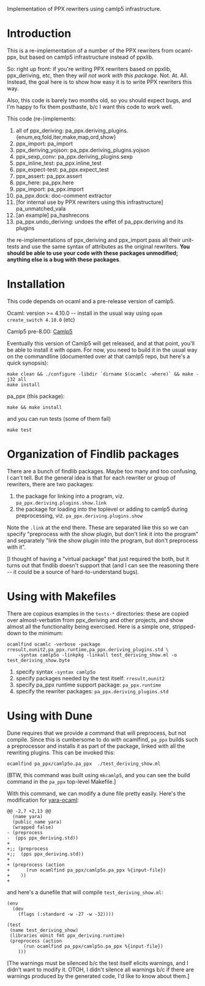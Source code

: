 Implementation of PPX rewriters using camlp5 infrastructure.

# Introduction

This is a re-implementation of a number of the PPX rewriters from
ocaml-ppx, but based on camlp5 infrastructure instead of ppxlib.

So: right up front: if you're writing PPX rewriters based on ppxlib,
ppx_deriving, etc, then they *will not work with this package*.  Not.
At.  All.  Instead, the goal here is to show how easy it is to write
PPX rewriters this way.

Also, this code is barely two months old, so you should expect bugs,
and I'm happy to fix them posthaste, b/c I want this code to work
well.

This code (re-)implements:

1. all of ppx_deriving: pa_ppx.deriving_plugins.{enum,eq,fold,iter,make,map,ord,show}
2. ppx_import: pa_import
3. ppx_deriving_yojson: pa_ppx.deriving_plugins.yojson
4. ppx_sexp_conv: pa_ppx.deriving_plugins.sexp
5. ppx_inline_test: pa_ppx.inline_test
6. ppx_expect-test: pa_ppx.expect_test
7. ppx_assert: pa_ppx.assert
8. ppx_here: pa_ppx.here
9. ppx_import: pa_ppx.import
10. pa_ppx.dock: doc-comment extractor
11. [for internal use by PPX rewriters using this infrastructure] pa_unmatched_vala
12. [an example] pa_hashrecons
13. pa_ppx.undo_deriving: undoes the effet of pa_ppx.deriving and its plugins


the re-implementations of ppx_deriving and ppx_import pass all their
unit-tests and use the same syntax of attributes as the original
rewriters.  **You should be able to use your code with these packages
unmodified; anything else is a bug with these packages**.

# Installation

This code depends on ocaml and a pre-release version of camlp5.

Ocaml: version >= 4.10.0 -- install in the usual way using `opam create_switch 4.10.0` (etc)

Camlp5 pre-8.00: [Camlp5](https://github.com/chetmurthy/camlp5)

Eventually this version of Camlp5 will get released, and at that
point, you'll be able to install it with opam.  For now, you need
to build it in the usual way on the commandline
(documented over at that camlp5 repo, but here's a quick synopsis):
```
make clean && ./configure -libdir `dirname $(ocamlc -where)` && make -j32 all
make install
```

pa_ppx (this package):

```
make && make install
```

and you can run tests (some of them fail)
```
make test
```

# Organization of Findlib packages

There are a bunch of findlib packages.  Maybe too many and too
confusing, I can't tell.  But the general idea is that for each
rewriter or group of rewriters, there are two packages:

1. the package for linking into a program, viz. `pa_ppx.deriving.plugins.show.link`
2. the package for loading into the toplevel or adding to camlp5 during preprocessing, viz. `pa_ppx.deriving.plugins.show`

Note the `.link` at the end there.  These are separated like this so
we can specify "preprocess with the show plugin, but don't link it
into the program" and separately "link the show plugin into the
program, but don't preprocess with it".

[I thought of having a "virtual package" that just required the both,
but it turns out that findlib doesn't support that (and I can see the
reasoning there -- it could be a source of hard-to-understand bugs).

# Using with Makefiles

There are copious examples in the `tests-*` directories: these are copied
over almost-verbatim from ppx_deriving and other projects, and show almost all the
functionality being exercised.  Here is a simple one, stripped-down to
the minimum:
```
ocamlfind ocamlc -verbose -package rresult,ounit2,pa_ppx.runtime,pa_ppx.deriving_plugins.std \
	-syntax camlp5o -linkpkg -linkall test_deriving_show.ml -o test_deriving_show.byte
```

1. specify syntax `-syntax camlp5o`
2. specify packages needed by the test itself: `rresult,ounit2`
3. specify pa_ppx runtime support package: `pa_ppx.runtime`
4. specify the rewriter packages: `pa_ppx.deriving_plugins.std`

# Using with Dune

Dune requires that we provide a command that will preprocess, but not
compile.  Since this is cumbersome to do with ocamlfind, `pa_ppx`
builds such a preprocessor and installs it as part of the package,
linked with all the rewriting plugins.  This can be invoked this:
```
ocamlfind pa_ppx/camlp5o.pa_ppx  ./test_deriving_show.ml
```
[BTW, this command was built using `mkcamlp5`, and you can see the build command in the `pa_ppx` top-level Makefile.]

With this command, we can modify a dune file pretty easily.  Here's the modification for [yara-ocaml](https://github.com/XVilka/yara-ocaml):
```
@@ -2,7 +2,13 @@
  (name yara)
  (public_name yara)
  (wrapped false)
- (preprocess
-  (pps ppx_deriving.std))
+
+;; (preprocess
+;;  (pps ppx_deriving.std))
+
+ (preprocess (action
+      (run ocamlfind pa_ppx/camlp5o.pa_ppx %{input-file})
+    ))
+
```

and here's a dunefile that will compile `test_deriving_show.ml`:
```
(env
  (dev
    (flags (:standard -w -27 -w -32))))

(test
 (name test_deriving_show)
 (libraries oUnit fmt ppx_deriving.runtime)
 (preprocess (action
      (run ocamlfind pa_ppx/camlp5o.pa_ppx %{input-file})
    )))
```

[The warnings must be silenced b/c the test itself elicits warnings,
and I didn't want to modify it.  OTOH, I didn't silence all warnings
b/c if there are warnings produced by the generated code, I'd like to
know about them.]
